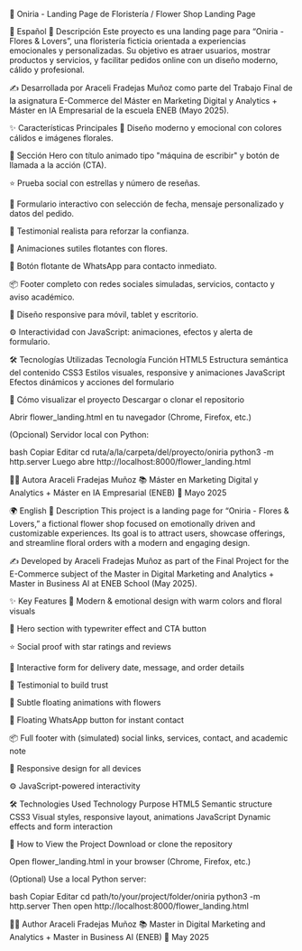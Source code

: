 💐 Oniria - Landing Page de Floristería / Flower Shop Landing Page

📌 Español
🌸 Descripción
Este proyecto es una landing page para “Oniria - Flores & Lovers”, una floristería ficticia orientada a experiencias emocionales y personalizadas. Su objetivo es atraer usuarios, mostrar productos y servicios, y facilitar pedidos online con un diseño moderno, cálido y profesional.

✍️ Desarrollada por Araceli Fradejas Muñoz como parte del Trabajo Final de la asignatura E-Commerce del Máster en Marketing Digital y Analytics + Máster en IA Empresarial de la escuela ENEB (Mayo 2025).

✨ Características Principales
🎨 Diseño moderno y emocional con colores cálidos e imágenes florales.

💬 Sección Hero con título animado tipo "máquina de escribir" y botón de llamada a la acción (CTA).

⭐ Prueba social con estrellas y número de reseñas.

📅 Formulario interactivo con selección de fecha, mensaje personalizado y datos del pedido.

💬 Testimonial realista para reforzar la confianza.

🌺 Animaciones sutiles flotantes con flores.

📲 Botón flotante de WhatsApp para contacto inmediato.

📦 Footer completo con redes sociales simuladas, servicios, contacto y aviso académico.

📱 Diseño responsive para móvil, tablet y escritorio.

⚙️ Interactividad con JavaScript: animaciones, efectos y alerta de formulario.

🛠️ Tecnologías Utilizadas
Tecnología	Función
HTML5	Estructura semántica del contenido
CSS3	Estilos visuales, responsive y animaciones
JavaScript	Efectos dinámicos y acciones del formulario

🚀 Cómo visualizar el proyecto
Descargar o clonar el repositorio

Abrir flower_landing.html en tu navegador (Chrome, Firefox, etc.)

(Opcional) Servidor local con Python:

bash
Copiar
Editar
cd ruta/a/la/carpeta/del/proyecto/oniria
python3 -m http.server
Luego abre http://localhost:8000/flower_landing.html

👩‍💻 Autora
Araceli Fradejas Muñoz
📚 Máster en Marketing Digital y Analytics + Máster en IA Empresarial (ENEB)
📆 Mayo 2025

🌍 English
🌷 Description
This project is a landing page for “Oniria - Flores & Lovers,” a fictional flower shop focused on emotionally driven and customizable experiences. Its goal is to attract users, showcase offerings, and streamline floral orders with a modern and engaging design.

✍️ Developed by Araceli Fradejas Muñoz as part of the Final Project for the E-Commerce subject of the Master in Digital Marketing and Analytics + Master in Business AI at ENEB School (May 2025).

✨ Key Features
🎨 Modern & emotional design with warm colors and floral visuals

💬 Hero section with typewriter effect and CTA button

⭐ Social proof with star ratings and reviews

📅 Interactive form for delivery date, message, and order details

💬 Testimonial to build trust

🌺 Subtle floating animations with flowers

📲 Floating WhatsApp button for instant contact

📦 Full footer with (simulated) social links, services, contact, and academic note

📱 Responsive design for all devices

⚙️ JavaScript-powered interactivity

🛠️ Technologies Used
Technology	Purpose
HTML5	Semantic structure
CSS3	Visual styles, responsive layout, animations
JavaScript	Dynamic effects and form interaction

🚀 How to View the Project
Download or clone the repository

Open flower_landing.html in your browser (Chrome, Firefox, etc.)

(Optional) Use a local Python server:

bash
Copiar
Editar
cd path/to/your/project/folder/oniria
python3 -m http.server
Then open http://localhost:8000/flower_landing.html

👩‍💻 Author
Araceli Fradejas Muñoz
📚 Master in Digital Marketing and Analytics + Master in Business AI (ENEB)
📆 May 2025

